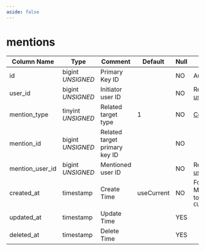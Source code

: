 ```yaml
---
aside: false
---
```


# mentions

| Column Name | Type | Comment | Default | Null | Remark |
| --- | --- | --- | --- | --- | --- |
| id | bigint *UNSIGNED* | Primary Key ID | | NO | Auto Increment |
| user_id | bigint *UNSIGNED* | Initiator user ID |  | NO | Related field [users->id](../users/users.md) |
| mention_type | tinyint *UNSIGNED* | Related target type | 1 | NO | [Content Type](../numbered-description.md#content-type) |
| mention_id | bigint *UNSIGNED* | Related target primary key ID |  | NO |  |
| mention_user_id | bigint *UNSIGNED* | Mentioned user ID |  | NO | Related field [users->id](../users/users.md) |
| created_at | timestamp | Create Time | useCurrent | NO | For example, MySQL defaults to `CURRENT_TIMESTAMP` |
| updated_at | timestamp | Update Time |  | YES |  |
| deleted_at | timestamp | Delete Time |  | YES |  |
